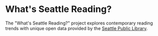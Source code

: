 # What's Seattle Reading?

The "What's Seattle Reading?" project explores contemporary reading trends with unique open data provided by the [Seattle Public Library](https://data.seattle.gov/Community-and-Culture/Checkouts-by-Title/tmmm-ytt6/about_data).
